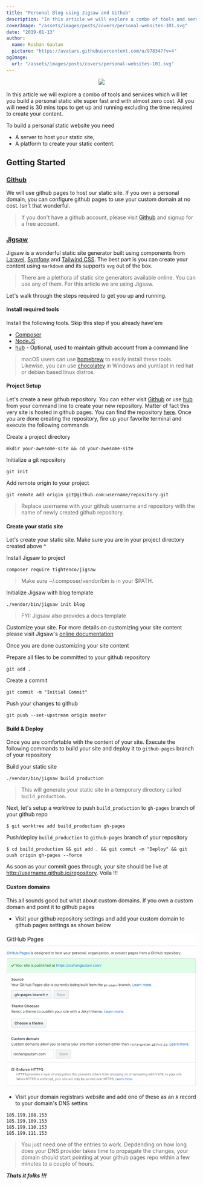 ```yaml
---
title: "Personal Blog using Jigsaw and Github"
description: "In this article we will explore a combo of tools and services which will let you build a personal static site super fast and with almost zero cost. All you will need is 30 mins tops to get up and running excluding the time required to create your content."
coverImage: "/assets/images/posts/covers/personal-websites-101.svg"
date: "2019-01-13"
author:
  name: Roshan Gautam
  picture: "https://avatars.githubusercontent.com/u/978347?v=4"
ogImage:
  url: "/assets/images/posts/covers/personal-websites-101.svg"
---
```


<p style="text-align: center;">
  <image src="./personal-websites-101.svg"/>
</p>

In this article we will explore a combo of tools and services which will let you build a personal static site super fast
and with almost zero cost. All you will need is 30 mins tops to get up and running excluding the time
required to create your content.

To build a personal static website you need

- A server to host your static site,
- A platform to create your static content.

## Getting Started

### [Github](https://github.com)

We will use github pages to host our static site. If you own a personal domain, you can configure github pages to use
your custom domain at no cost. Isn't that wonderful.

> If you don't have a github account, please visit [Github](https://github.com) and signup for a free account.

### [Jigsaw](http://jigsaw.tighten.co)

Jigsaw is a wonderful static site generator built using components from [Laravel](https://laravel.com/),
[Symfony](https://symfony.com/) and [Tailwind CSS](https://tailwindcss.com/). The best part is you can create your
content using `markdown` and its supports `svg` out of the box.

> There are a plethora of static site generators available online. You can use any of them. For this article we are
> using Jigsaw.

Let's walk through the steps required to get you up and running.

#### Install required tools

Install the following tools. Skip this step if you already have'em

- [Composer](https://getcomposer.org)
- [NodeJS](https://nodejs.org)
- [hub](https://hub.github.com/) - Optional, used to maintain github account from a command line

> macOS users can use [homebrew](https://brew.sh/) to easily install these tools. Likewise, you can use
> [chocolatey](https://chocolatey.org/) in Windows and yum/apt in red hat or debian based linux distros.

#### Project Setup

Let's create a new github repository. You can either visit [Github](https://github.com) or use
[hub](https://hub.github.com/) from your command line to create your new repository. Matter of fact this very site is
hosted in github pages. You can find the repository [here](https://github.com/roshangautam/roshangautam). Once you are
done creating the repository, fire up your favorite terminal and execute the following commands

Create a project directory

```sbtshell
mkdir your-awesome-site && cd your-awesome-site
```

Initialize a git repository

```sbtshell
git init
```

Add remote origin to your project

```sbtshell
git remote add origin git@github.com:username/repository.git
```

> Replace username with your github username and repository with the name of newly created github repository.

#### Create your static site

Let's create your static site. Make sure you are in your project directory created above ^

Install Jigsaw to project

```sbtshell
composer require tightenco/jigsaw
```

> Make sure ~/.composer/vendor/bin is in your $PATH.

Initialize Jigsaw with blog template

```sbtshell
./vendor/bin/jigsaw init blog
```

> FYI: Jigsaw also provides a docs template

Customize your site. For more details on customizing your site content please visit Jigsaw's
[online documentation](https://jigsaw.tighten.co/docs/installation/)

Once you are done customizing your site content

Prepare all files to be committed to your github repository

```sbtshell
git add .
```

Create a commit

```sbtshell
git commit -m "Initial Commit"
```

Push your changes to github

```sbtshell
git push --set-upstream origin master
```

#### Build & Deploy

Once you are comfortable with the content of your site. Execute the following commands to build your site and deploy it
to `github-pages` branch of your repository

Build your static site

```sbtshell
./vendor/bin/jigsaw build production
```

> This will generate your static site in a temporary directory called `build_production`.

Next, let's setup a worktree to push `build_production` to `gh-pages` branch of your github repo

```sbtshell
$ git worktree add build_production gh-pages
```

Push/deploy `build_production` to `github-pages` branch of your repository

```sbtshell
$ cd build_production && git add . && git commit -m "Deploy" && git push origin gh-pages --force
```

As soon as your commit goes through, your site should be live at http://username.github.io/repository. Voila !!!

#### Custom domains

This all sounds good but what about custom domains. If you own a custom domain and point it to github pages

- Visit your github repository settings and add your custom domain to github pages settings as shown below

![Github Pages Settings](./github-pages-settings.png)

- Visit your domain registrars website and add one of these as an `A` record to your domain's DNS settins

```sbtshell
185.199.108.153
185.199.109.153
185.199.110.153
185.199.111.153
```

> You just need one of the entries to work. Depdending on how long does your DNS provider takes time to propagate the
> changes, your domain should start pointing at your github pages repo within a few minutes to a couple of hours.

**_Thats it folks !!!_**
